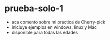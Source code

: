 # prueba-solo-1
* aca comento sobre mi practica de Cherry-pick
* inlcluye ejemplos en windows, linux y Mac
* disponible para todas las edades
